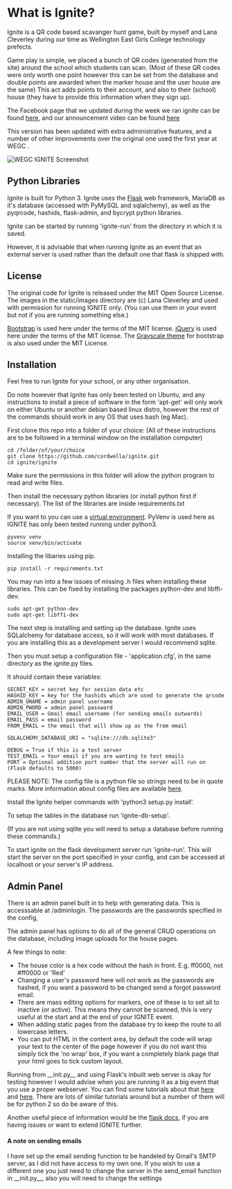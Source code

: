 # What is Ignite?

Ignite is a QR code based scavanger hunt game, built by myself and Lana Cleverley during our time as
Wellington East Girls College technology prefects.

Game play is simple, we placed a bunch of QR codes (generated from the site) around the school which students can scan. (Most of these QR codes were only worth one point however this can be set from the database and double points are awarded when the marker house and the user house are the same) This act adds points to their account, and also to their (school) house (they have to provide this information when they sign up).

The Facebook page that we updated during the week we ran ignite can be found [here](https://www.facebook.com/wegcignite/), and our announcement video can be found [here](https://www.youtube.com/watch?v=64Wh9KMe0Eg&feature=youtu.be)

This version has been updated with extra administrative features, and a number of other improvements over the original one used the first year at WEGC .

![WEGC IGNITE Screenshot](https://cloud.githubusercontent.com/assets/10441829/20208092/974e8d2e-a850-11e6-9218-e3b2ade544de.png)

## Python Libraries
Ignite is built for Python 3.
Ignite uses the [Flask](http://flask.pocoo.org/) web framework, MariaDB as it's database (accessed with PyMySQL and sqlalchemy), as well as the pyqrcode, hashids, flask-admin, and bycrypt python libraries.

Ignite can be started by running 'ignite-run' from the directory in which it is saved.

However, it is advisable that when running Ignite as an event that an external server is used rather than the default one that flask is shipped with.

## License
The original code for Ignite is released under the MIT Open Source License.
The images in the static/images directory are (c) Lana Cleverley and used with permission for running IGNITE only.  (You can use them in your event but not if you are running something else.)

[Bootstrap](http://getbootstrap.com) is used here under the terms of the MIT license.
[jQuery](https://jquery.org) is used here under the terms of the MIT license.
The [Grayscale theme](http://startbootstrap.com/template-overviews/grayscale/) for bootstrap is also used under the MIT License.

## Installation

Feel free to run Ignite for your school, or any other organisation.

Do note however that Ignite has only been tested on Ubuntu, and any instructions to install a piece of software in the form 'apt-get' will only work on either Ubuntu or another debian based linux distro, however the rest of the commands should work in any OS that uses bash (eg Mac).

First clone this repo into a folder of your choice:
(All of these instructions are to be followed in a terminal window on the installation computer)

```
cd /folder/of/your/choice
git clone https://github.com/cordwella/ignite.git
cd ignite/ignite
```

Make sure the permissions in this folder will allow the python program to read and write files.

Then install the necessary python libraries (or install python first if necessary). The list of the libraries are inside requirements.txt

If you want to you can use a [virtual environment](https://realpython.com/blog/python/python-virtual-environments-a-primer/). PyVenv is used here as IGNITE has only been tested running under python3.

```
pyvenv venv
source venv/bin/activate
```

Installing the libaries using pip.
```
pip install -r requirements.txt
```

You may run into a few issues of missing .h files when installing these libraries. This can be fixed by installing the packages python-dev and libffi-dev.

```
sudo apt-get python-dev
sudo apt-get libffi-dev
```

The next step is installing and setting up the database. Ignite uses SQLalchemy for database access, so it will work with most databases. If you are installing this as a development server I would recommend sqlite.

Then you must setup a configuration file - 'application.cfg', in the same directory as the ignite.py files.

It should contain these variables:
```
SECRET_KEY = secret key for session data etc
HASHID_KEY = key for the hashids which are used to generate the qrcode
ADMIN_UNAME = admin panel username
ADMIN_PWORD = admin panel password
EMAIL_USER = Gmail email username (for sending emails outwards)
EMAIL_PASS = email password
FROM_EMAIL = the email that will show up as the from email

SQLALCHEMY_DATABASE_URI = "sqlite:///db.sqlite3"

DEBUG = True if this is a test server
TEST_EMAIL = Your email if you are wanting to test emails
PORT = Optional addition port number that the server will run on (Flask defaults to 5000)
```

PLEASE NOTE: The config file is a python file so strings need to be in quote marks. More information about config files are available [here](http://flask.pocoo.org/docs/0.11/config/).

Install the Ignite helper commands with 'python3 setup.py install'.

To setup the tables in the database run 'ignite-db-setup'.

(If you are not using sqlite you will need to setup a database before running these commands.)

To start ignite on the flask development server run 'ignite-run'. This will start the server on the port specified in your config, and can be accessed at localhost or your server's IP address.

## Admin Panel

There is an admin panel built in to help with generating data. This is accesssable at /adminlogin. The passwords are the passwords specified in the config,

The admin panel has options to do all of the general CRUD operations on the database, including image uploads for the house pages.

A few things to note:
- The house color is a hex code without the hash in front. E.g. ff0000, not #ff0000 or 'Red'
- Changing a user's password here will not work as the passwords are hashed, if you want a password to be changed send a forgot password email.
- There are mass editing options for markers, one of these is to set all to inactive (or active). This means they cannot be scanned, this is very useful at the start and at the end of your IGNITE event.
- When adding static pages from the database try to keep the route to all lowercase letters.
- You can put HTML in the content area, by default the code will wrap your text to the center of the page however if you do not want this simply tick the 'no wrap' box, if you want a completely blank page that your html goes to tick custom layout.

Running from \_\_init.py\_\_ and using Flask's inbuilt web server is okay for testing however I would advise when you are running it as a big event that you use a proper webserver. You can find some tutorials about that [here](http://terokarvinen.com/2016/deploy-flask-python3-on-apache2-ubuntu) and [here](https://medium.com/@apatefraus/how-to-deploy-flask-on-ubuntu-with-python-3-and-nginx-fa48394deb7b#.izqpg59gh). There are lots of similar tutorials around but a number of them will be for python 2 so do be aware of this.

Another useful piece of information would be the [flask docs](http://flask.pocoo.org/docs/), if you are having issues or want to extend IGNITE further.

#### A note on sending emails
I have set up the email sending function to be handeled by Gmail's SMTP server, as I did not have access to my own one. If you wish to use a different one you just need to change the server in the send_email function in \_\_init.py\_\_, also you will need to change the settings
